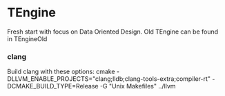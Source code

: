 # TEngine

Fresh start with focus on Data Oriented Design.
Old TEngine can be found in TEngineOld

### clang

Build clang with these options:
cmake -DLLVM_ENABLE_PROJECTS="clang;lldb;clang-tools-extra;compiler-rt" -DCMAKE_BUILD_TYPE=Release -G "Unix Makefiles" ../llvm





